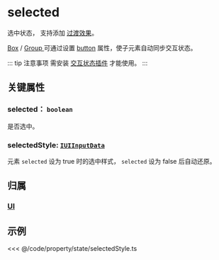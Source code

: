 <script setup>
import Case from '/component/Case.vue'
</script>

# selected

选中状态， 支持添加 [过渡效果](/reference/property/transition.md)。

[Box](/reference/display/Box.md) / [Group ](/reference/display/Group.md)可通过设置 [button](/reference/property/state/state.md#button-boolean) 属性，使子元素自动同步交互状态。

::: tip 注意事项
需安装 [交互状态插件](/plugin/in/state/index.md) 才能使用。
:::

## 关键属性

### selected： `boolean`

是否选中。

### selectedStyle: [`IUIInputData`](/api/interfaces/IUIInputData.md)

元素 `selected` 设为 true 时的选中样式， `selected` 设为 false 后自动还原。

## 归属

### [UI](/reference/display/UI.md#交互状态)

## 示例

<<< @/code/property/state/selectedStyle.ts
